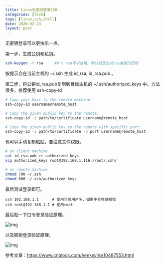 ```yaml
---
title: Linux免密码登录SSH
categories: [Tech]
tags: [linux,ssh,shell]
date: 2020-02-23
layout: post
---
```


无密钥登录可以更快乐一点。

<!-- more -->

第一步，生成公钥和私钥。

```sh
ssh-keygen -t rsa     ##-t rsa可以省略，默认就是生成rsa类型的密钥
```

按提示会在当前主机的 ~/.ssh 生成 id_rsa, id_rsa.pub 。

第二步，将公钥id_rsa.pub复制到目标主机的 ~/.ssh/authorized_keys 中。方法很多，推荐使用 ssh-copy-id

```sh
# Copy your keys to the remote machine:
ssh-copy-id username@remote_host

# Copy the given public key to the remote:
ssh-copy-id -i path/to/certificate username@remote_host

# Copy the given public key to the remote with specific port:
ssh-copy-id -i path/to/certificate -p port username@remote_host
```

也可以手动复制粘贴，要注意文件权限。

```sh
# on client machine
cat id_rsa.pub >> authorized_keys
scp authorized_keys root@192.168.1.116:/root/.ssh/

# on remote machine
chmod 700 ~/.ssh
chmod 600 ~/.ssh/authorized_keys
```

最后测试登录即可。

```
ssh 192.168.1.1      # 使用当前用户名，如果不存在就报错
ssh root@192.168.1.1 # 使用root
```

最后贴一下口令登录验证原理。

![img](https://tobyqin.github.io/images/1586336-20190213210715597-629546872.png)

以及密钥登录验证原理。

![img](https://tobyqin.github.io/images/1586336-20190213210725731-973454197.png)

参考文章：https://www.cnblogs.com/henkeyi/p/10487553.html


